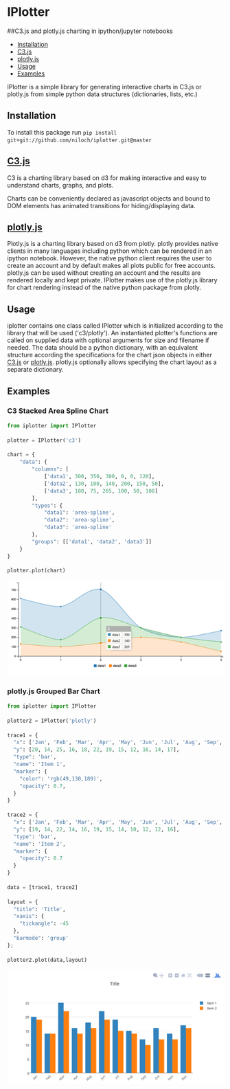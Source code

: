 IPlotter
=================

##C3.js and plotly.js charting in ipython/jupyter notebooks

- [Installation](#installation)
- [C3.js](#c3js)
- [plotly.js](#plotlyjs)
- [Usage](#usage)
- [Examples](#examples)

IPlotter is a simple library for generating interactive charts in C3.js or plotly.js from simple python data structures (dictionaries, lists, etc.)

## Installation
To install this package run `pip install git+git://github.com/niloch/iplotter.git@master`

## [C3.js](http://c3js.org/)

C3 is a charting library based on d3 for making interactive and easy to understand charts, graphs, and plots.

Charts can be conveniently declared as javascript objects and bound to DOM elements has animated transitions for hiding/displaying data.

## [plotly.js](https://plot.ly/javascript/)

Plotly.js is a charting library based on d3 from plotly.  plotly provides native clients in many languages including python which can be rendered in an ipython notebook.  However, the native python client requires the user to create an account and by default makes all plots public for free accounts. plotly.js can be used without creating an account and the results are rendered locally and kept private.  IPlotter makes use of the plotly.js library for chart rendering instead of the native python package from plotly.

## Usage

iplotter contains one class called IPlotter which is initialized according to the library that will be used ('c3/plotly').  An instantiated plotter's functions are called on supplied data with optional arguments for size and filename if needed.  The data should be a python dictionary, with an equivalent structure according the specifications for the chart json objects in either [C3.js](http://c3js.org/) or [plotly.js](https://plot.ly/javascript/).  plotly.js optionally allows specifying the chart layout as a separate dictionary.

## Examples

### C3 Stacked Area Spline Chart

```python
from iplotter import IPlotter

plotter = IPlotter('c3')

chart = {
    "data": {
        "columns": [
            ['data1', 300, 350, 300, 0, 0, 120],
            ['data2', 130, 100, 140, 200, 150, 50],
            ['data3', 180, 75, 265, 100, 50, 100]
        ],
        "types": {
            "data1": 'area-spline',
            "data2": 'area-spline',
            "data3": 'area-spline'
        },
        "groups": [['data1', 'data2', 'data3']]
    }
}

plotter.plot(chart)
```
![Plot1](imgs/plot1.png?raw=true "Plot 1")


### plotly.js Grouped Bar Chart

```python
from iplotter import IPlotter

plotter2 = IPlotter('plotly')

trace1 = {
  "x": ['Jan', 'Feb', 'Mar', 'Apr', 'May', 'Jun', 'Jul', 'Aug', 'Sep', 'Oct', 'Nov', 'Dec'],
  "y": [20, 14, 25, 16, 18, 22, 19, 15, 12, 16, 14, 17],
  "type": 'bar',
  "name": 'Item 1',
  "marker": {
    "color": 'rgb(49,130,189)',
    "opacity": 0.7,
  }
}

trace2 = {
  "x": ['Jan', 'Feb', 'Mar', 'Apr', 'May', 'Jun', 'Jul', 'Aug', 'Sep', 'Oct', 'Nov', 'Dec'],
  "y": [19, 14, 22, 14, 16, 19, 15, 14, 10, 12, 12, 16],
  "type": 'bar',
  "name": 'Item 2',
  "marker": {
    "opacity": 0.7
  }
}

data = [trace1, trace2]

layout = {
  "title": 'Title',
  "xaxis": {
    "tickangle": -45
  },
  "barmode": 'group'
};

plotter2.plot(data,layout)
```
![Plot2](imgs/plot2.png?raw=true "Plot 2")

